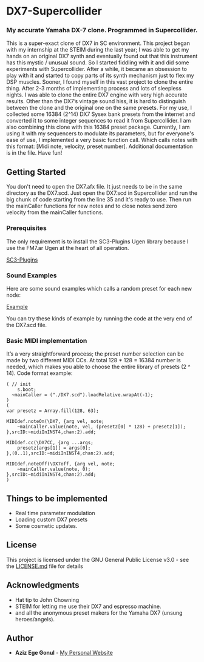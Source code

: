 # DX7-Supercollider

### My accurate Yamaha DX-7 clone. Programmed in Supercollider.

This is a super-exact clone of DX7 in SC environment. This project began with my internship at the STEIM during the last year; I was able to get my hands on an original DX7 synth and eventually found out that this instrument has this mystic / unusual sound. So I started fiddling with it and did some experiments with Supercollider. After a while, it became an obsession to play with it and started to copy parts of its synth mechanism just to flex my DSP muscles. Sooner, I found myself in this vast project to clone the entire thing. After 2-3 months of implementing process and lots of sleepless nights. I was able to clone the entire DX7 engine with very high accurate results. Other than the DX7’s vintage sound hiss, it is hard to distinguish between the clone and the original one on the same presets. For my use, I collected some 16384 (2^14) DX7 Sysex bank presets from the internet and converted it to some integer sequences to read it from Supercollider. I am also combining this clone with this 16384 preset package. Currently, I am using it with my sequencers to modulate its parameters, but for everyone's ease of use, I implemented a very basic function call. Which calls notes with this format: [Midi note, velocity, preset number]. Additional documentation is in the file. Have fun!

## Getting Started

You don't need to open the DX7.afx file. It just needs to be in the same directory as the DX7.scd. Just open the DX7.scd in Supercollider and run the big chunk of code starting from the line 35 and it's ready to use. Then run the mainCaller functions for new notes and to close notes send zero velocity from the mainCaller functions.

### Prerequisites

The only requirement is to install the SC3-Plugins Ugen library because I use the FM7.ar Ugen at the heart of all operation.

[SC3-Plugins](https://github.com/supercollider/sc3-plugins)

### Sound Examples

Here are some sound examples which calls a random preset for each new node:

[Example](https://github.com/everythingwillbetakenaway/DX7-Supercollider)

You can try these kinds of example by running the code at the very end of the DX7.scd file.


### Basic MIDI implementation

It’s a very straightforward process; the preset number selection can be made by two different MIDI CCs. At total 128 * 128 = 16384 number is needed, which makes you able to choose the entire library of presets (2 ^ 14).
Code format example:

``` supercollider
( // init
	s.boot;
  ~mainCaller = ("./DX7.scd").loadRelative.wrapAt(-1);
)
(
var presetz = Array.fill(128, 63);

MIDIdef.noteOn(\DX7, {arg vel, note;
	~mainCaller.value(note, vel, (presetz[0] * 128) + presetz[1]);
},srcID:~midiInINST4,chan:2).add;

MIDIdef.cc(\DX7CC, {arg ...args;
	presetz[args[1]] = args[0];
},(0..1),srcID:~midiInINST4,chan:2).add;

MIDIdef.noteOff(\DX7off, {arg vel, note;
	~mainCaller.value(note, 0);
},srcID:~midiInINST4,chan:2).add;
)
```

## Things to be implemented

* Real time parameter modulation
* Loading custom DX7 presets
* Some cosmetic updates.

## License

This project is licensed under the GNU General Public License v3.0 - see the [LICENSE.md](LICENSE.md) file for details

## Acknowledgments

* Hat tip to John Chowning
* STEIM for letting me use their DX7 and espresso machine.
* and all the anonymous preset makers for the Yamaha DX7 (unsung heroes/angels).


## Author

* **Aziz Ege Gonul** - [My Personal Website](http://www.egegonul.com)
